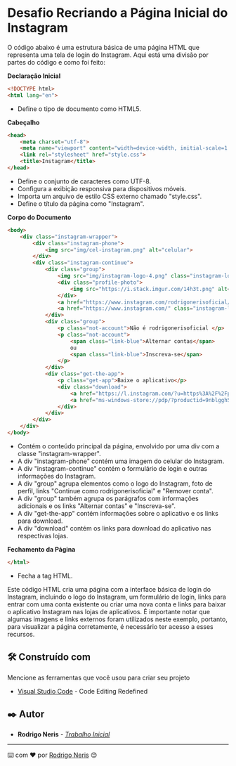 # Desafio Recriando a Página Inicial do Instagram

O código abaixo é uma estrutura básica de uma página HTML que representa uma tela de login do Instagram. Aqui está uma divisão por partes do código e como foi feito:

**Declaração Inicial**

```html
<!DOCTYPE html>
<html lang="en">
```
- Define o tipo de documento como HTML5.

**Cabeçalho**

```html
<head>
    <meta charset="utf-8">
    <meta name="viewport" content="width=device-width, initial-scale=1.0">
    <link rel="stylesheet" href="style.css">
    <title>Instagram</title>
</head>
```
- Define o conjunto de caracteres como UTF-8.
- Configura a exibição responsiva para dispositivos móveis.
- Importa um arquivo de estilo CSS externo chamado "style.css".
- Define o título da página como "Instagram".

**Corpo do Documento**

```html
<body>
    <div class="instagram-wrapper">
        <div class="instagram-phone">
            <img src="img/cel-instagram.png" alt="celular">
        </div>
        <div class="instagram-continue">
            <div class="group">
                <img src="img/instagram-logo-4.png" class="instagram-logo" alt="instagram logo">
                <div class="profile-photo">
                    <img src="https://i.stack.imgur.com/14h3t.png" alt="foto de perfil">
                </div>
                <a href="https://www.instagram.com/rodrigonerisoficial/" class="instagram-login">Continue como rodrigonerisoficial</a>
                <a href="https://www.instagram.com/" class="instagram-logout">Remover conta</a>
            </div>
            <div class="group">
                <p class="not-account">Não é rodrigonerisoficial </p>
                <p class="not-account">
                    <span class="link-blue">Alternar contas</span>
                    ou
                    <span class="link-blue">Inscreva-se</span>
                </p>
            </div>
            <div class="get-the-app">
                <p class="get-app">Baixe o aplicativo</p>
                <div class="download">
                    <a href="https://l.instagram.com/?u=https%3A%2F%2Fplay.google.com%2Fstore%2Fapps%2Fdetails%3Fid%3Dcom.instagram.android%26referrer%3Dig_mid%253DA3C24CA1-C6B8-4A12-88D5-EF1E0D856202%2526utm_campaign%253DloginPage%2526utm_content%253Dlo%2526utm_source%253Dinstagramweb%2526utm_medium%253Dbadge&e=AT2eWdfGd88oh6iI4RxGALoZtsZ1cj9v6nQD-_XwJ3ccOmg7QPAKCtQeEx3rMF3Q9D9Oi97lPqKOfep8zQLi-H43AEHK8n86MQ0MPWoTCMH7zQslb_jQv-C5GBuNQqU4D24f-93NB26RuG6bO6CUnQ" class="app-download"></a>
                    <a href="ms-windows-store://pdp/?productid=9nblggh5l9xt&referrer=appbadge&source=www.instagram.com&mode=mini&pos=0%2C0%2C1366%2C738" class="app-download"></a>
                </div>
            </div>
        </div>
    </div>
</body>
```
- Contém o conteúdo principal da página, envolvido por uma div com a classe "instagram-wrapper".
- A div "instagram-phone" contém uma imagem do celular do Instagram.
- A div "instagram-continue" contém o formulário de login e outras informações do Instagram.
- A div "group" agrupa elementos como o logo do Instagram, foto de perfil, links "Continue como rodrigonerisoficial" e "Remover conta".
- A div "group" também agrupa os parágrafos com informações adicionais e os links "Alternar contas" e "Inscreva-se".
- A div "get-the-app" contém informações sobre o aplicativo e os links para download.
- A div "download" contém os links para download do aplicativo nas respectivas lojas.

**Fechamento da Página**

```html
</html>
```
- Fecha a tag HTML.

Este código HTML cria uma página com a interface básica de login do Instagram, incluindo o logo do Instagram, um formulário de login, links para entrar com uma conta existente ou criar uma nova conta e links para baixar o aplicativo Instagram nas lojas de aplicativos. É importante notar que algumas imagens e links externos foram utilizados neste exemplo, portanto, para visualizar a página corretamente, é necessário ter acesso a esses recursos.

## 🛠️ Construído com

Mencione as ferramentas que você usou para criar seu projeto

* [Visual Studio Code](https://code.visualstudio.com/download) - Code Editing Redefined


## ✒️ Autor

* **Rodrigo Neris** -  [*Trabalho Inicial*](https://github.com/rodrigonerisalves)
---
⌨️ com ❤️ por [Rodrigo Neris](www.linkedin.com/in/rodrigo-neris) 😊